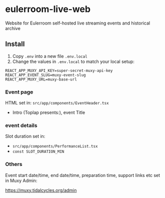# eulerroom-live-web

Website for Eulerroom self-hosted live streaming events and historical archive

## Install

1. Copy `.env` into a new file `.env.local`
2. Change the values in `.env.local` to match your local setup:

```
REACT_APP_MUXY_API_KEY=super-secret-muxy-api-key
REACT_APP_EVENT_SLUG=muxy-event-slug
REACT_APP_MUXY_URL=muxy-base-url
```

### Event page 

HTML set in: `src/app/components/EventHeader.tsx`

* Intro (Toplap presents:), event Title

### event details

Slot duration set in: 

* `src/app/components/PerformanceList.tsx`
* `const SLOT_DURATION_MIN`

### Others

Event start date/time, end date/time, preparation time, support links etc set
in Muxy Admin:

https://muxy.tidalcycles.org/admin

